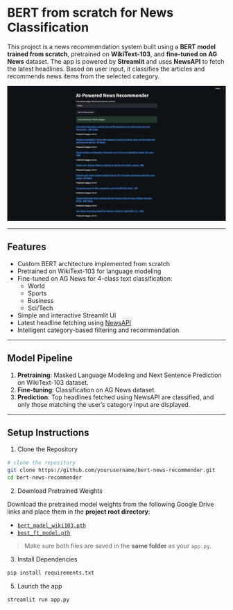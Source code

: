 # BERT from scratch for News Classification

This project is a news recommendation system built using a **BERT model trained from scratch**, pretrained on **WikiText-103**, and **fine-tuned on AG News** dataset. The app is powered by **Streamlit** and uses **NewsAPI** to fetch the latest headlines. Based on user input, it classifies the articles and recommends news items from the selected category.

![Alt text](app.png)

---

## Features

- Custom BERT architecture implemented from scratch
- Pretrained on WikiText-103 for language modeling
- Fine-tuned on AG News for 4-class text classification:
  - World
  - Sports
  - Business
  - Sci/Tech
- Simple and interactive Streamlit UI
- Latest headline fetching using [NewsAPI](https://newsapi.org/)
- Intelligent category-based filtering and recommendation

---


## Model Pipeline

1. **Pretraining**: Masked Language Modeling and Next Sentence Prediction on WikiText-103 dataset. 
2. **Fine-tuning**: Classification on AG News dataset.
3. **Prediction**: Top headlines fetched using NewsAPI are classified, and only those matching the user’s category input are displayed.

---

## Setup Instructions


1. Clone the Repository 
```bash
# clone the repository 
git clone https://github.com/yourusername/bert-news-recommender.git
cd bert-news-recommender
```
2. Download Pretrained Weights

Download the pretrained model weights from the following Google Drive links and place them in the **project root directory**:

- [`bert_model_wiki103.pth`](https://drive.google.com/file/d/1QBsmfptkhs0e4oBciSLJWAMvTVTXzh8d/view?usp=share_link)
- [`best_ft_model.pth`](https://drive.google.com/file/d/19h8hDdYn0-wVDJc9uWBF6kuBdYu18hsr/view?usp=share_link)

>  Make sure both files are saved in the **same folder** as your `app.py`.

3. Install Dependencies
  ```bash
pip install requirements.txt 
```
5. Launch the app
```bash
streamlit run app.py 
```

